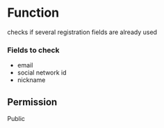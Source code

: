 # Function
checks if several registration fields are already used

### Fields to check
- email
- social network id
- nickname

## Permission
Public
